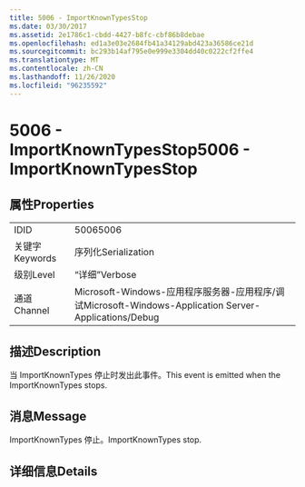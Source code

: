 ```yaml
---
title: 5006 - ImportKnownTypesStop
ms.date: 03/30/2017
ms.assetid: 2e1786c1-cbdd-4427-b8fc-cbf86b8debae
ms.openlocfilehash: ed1a3e03e2684fb41a34129abd423a36586ce21d
ms.sourcegitcommit: bc293b14af795e0e999e3304dd40c0222cf2ffe4
ms.translationtype: MT
ms.contentlocale: zh-CN
ms.lasthandoff: 11/26/2020
ms.locfileid: "96235592"
---
```

# <a name="5006---importknowntypesstop"></a><span data-ttu-id="d491e-102">5006 - ImportKnownTypesStop</span><span class="sxs-lookup"><span data-stu-id="d491e-102">5006 - ImportKnownTypesStop</span></span>

## <a name="properties"></a><span data-ttu-id="d491e-103">属性</span><span class="sxs-lookup"><span data-stu-id="d491e-103">Properties</span></span>  
  
|||  
|-|-|  
|<span data-ttu-id="d491e-104">ID</span><span class="sxs-lookup"><span data-stu-id="d491e-104">ID</span></span>|<span data-ttu-id="d491e-105">5006</span><span class="sxs-lookup"><span data-stu-id="d491e-105">5006</span></span>|  
|<span data-ttu-id="d491e-106">关键字</span><span class="sxs-lookup"><span data-stu-id="d491e-106">Keywords</span></span>|<span data-ttu-id="d491e-107">序列化</span><span class="sxs-lookup"><span data-stu-id="d491e-107">Serialization</span></span>|  
|<span data-ttu-id="d491e-108">级别</span><span class="sxs-lookup"><span data-stu-id="d491e-108">Level</span></span>|<span data-ttu-id="d491e-109">“详细”</span><span class="sxs-lookup"><span data-stu-id="d491e-109">Verbose</span></span>|  
|<span data-ttu-id="d491e-110">通道</span><span class="sxs-lookup"><span data-stu-id="d491e-110">Channel</span></span>|<span data-ttu-id="d491e-111">Microsoft-Windows-应用程序服务器-应用程序/调试</span><span class="sxs-lookup"><span data-stu-id="d491e-111">Microsoft-Windows-Application Server-Applications/Debug</span></span>|  
  
## <a name="description"></a><span data-ttu-id="d491e-112">描述</span><span class="sxs-lookup"><span data-stu-id="d491e-112">Description</span></span>  

 <span data-ttu-id="d491e-113">当 ImportKnownTypes 停止时发出此事件。</span><span class="sxs-lookup"><span data-stu-id="d491e-113">This event is emitted when the ImportKnownTypes stops.</span></span>  
  
## <a name="message"></a><span data-ttu-id="d491e-114">消息</span><span class="sxs-lookup"><span data-stu-id="d491e-114">Message</span></span>  

 <span data-ttu-id="d491e-115">ImportKnownTypes 停止。</span><span class="sxs-lookup"><span data-stu-id="d491e-115">ImportKnownTypes stop.</span></span>  
  
## <a name="details"></a><span data-ttu-id="d491e-116">详细信息</span><span class="sxs-lookup"><span data-stu-id="d491e-116">Details</span></span>
